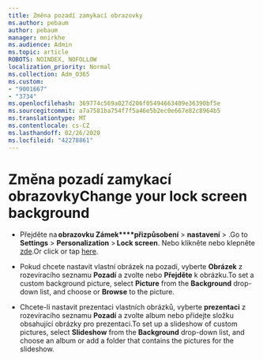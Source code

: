 ```yaml
---
title: Změna pozadí zamykací obrazovky
ms.author: pebaum
author: pebaum
manager: mnirkhe
ms.audience: Admin
ms.topic: article
ROBOTS: NOINDEX, NOFOLLOW
localization_priority: Normal
ms.collection: Adm_O365
ms.custom:
- "9001667"
- "3734"
ms.openlocfilehash: 369774c569a027d206f05494663409e36390bf5e
ms.sourcegitcommit: a7a7581ba754f7f5a46e5b2ec0e667e82c8964b5
ms.translationtype: MT
ms.contentlocale: cs-CZ
ms.lasthandoff: 02/26/2020
ms.locfileid: "42278861"
---
```

# <a name="change-your-lock-screen-background"></a><span data-ttu-id="80850-102">Změna pozadí zamykací obrazovky</span><span class="sxs-lookup"><span data-stu-id="80850-102">Change your lock screen background</span></span>

- <span data-ttu-id="80850-103">Přejděte na **obrazovku Zámek\*\*\*\*přizpůsobení** > **nastavení** > .</span><span class="sxs-lookup"><span data-stu-id="80850-103">Go to **Settings** > **Personalization** > **Lock screen**.</span></span> <span data-ttu-id="80850-104">Nebo klikněte nebo klepněte [zde](ms-settings:lockscreen?activationSource=GetHelp).</span><span class="sxs-lookup"><span data-stu-id="80850-104">Or click or tap [here](ms-settings:lockscreen?activationSource=GetHelp).</span></span>

- <span data-ttu-id="80850-105">Pokud chcete nastavit vlastní obrázek na pozadí, vyberte **Obrázek** z rozevíracího seznamu **Pozadí** a zvolte nebo **Přejděte** k obrázku.</span><span class="sxs-lookup"><span data-stu-id="80850-105">To set a custom background picture, select **Picture** from the **Background** drop-down list, and choose or **Browse** to the picture.</span></span> 

- <span data-ttu-id="80850-106">Chcete-li nastavit prezentaci vlastních obrázků, vyberte **prezentaci** z rozevíracího seznamu **Pozadí** a zvolte album nebo přidejte složku obsahující obrázky pro prezentaci.</span><span class="sxs-lookup"><span data-stu-id="80850-106">To set up a slideshow of custom pictures, select **Slideshow** from the **Background** drop-down list, and choose an album or add a folder that contains the pictures for the slideshow.</span></span> 

